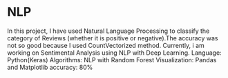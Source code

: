 # NLP
In this project,
I have used Natural Language Processing to classify the category of Reviews (whether it is positive or negative).The accuracy was not so good because I used CountVectorized method. Currently, i am working on Sentimental Analysis using NLP with Deep Learning.
Language: Python(Keras)
Algorithms: NLP with Random Forest
Visualization: Pandas and Matplotlib
accuracy: 80%

